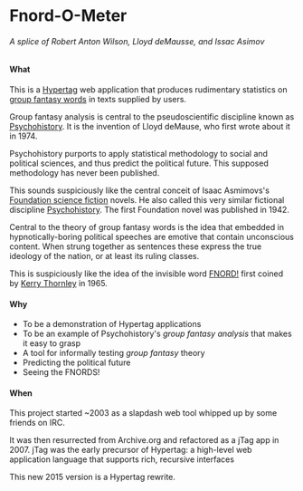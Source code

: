 # Fnord-O-Meter 
###### A splice of Robert Anton Wilson, Lloyd deMausse, and Issac Asimov

#### What

This is a [Hypertag](http://hypertag.io) web application that produces rudimentary statistics on [group fantasy words](http://books.google.com/books?id=V8Sas74bBjwC&pg=PA134&lpg=PA134&dq=%22group-fantasy+analysis%22&source=bl&ots=M5eM12T_E0&sig=CZRnfzxmtT9sahP67ZJCXGExPYo&hl=en&sa=X&ei=iZ45VNDMLoWfyQSpioDwBg&ved=0CDUQ6AEwBA#v=onepage&q=%22group-fantasy%20analysis%22&f=false) in texts supplied by users.

Group fantasy analysis is central to the pseudoscientific discipline known as [Psychohistory](https://en.wikipedia.org/wiki/Lloyd_deMause).  It is the invention of Lloyd deMause, who first wrote about it in 1974.  

Psychohistory purports to apply statistical methodology to social and political sciences, and thus predict the political future. This supposed methodology has never been published. 

This sounds suspiciously like the central conceit of Isaac Asmimovs's [Foundation science fiction](https://en.wikipedia.org/wiki/Foundation_series) novels.  He also called this very similar fictional discipline [Psychohistory](https://en.wikipedia.org/wiki/Psychohistory_%28fictional%29).  The first Foundation novel was published in 1942.

Central to the theory of group fantasy words is the idea that embedded in hypnotically-boring political speeches are emotive that contain unconscious content. When strung together as sentences these express the true ideology of the nation, or at least its ruling classes. 

This is suspiciously like the idea of the invisible word [FNORD!](https://en.wikipedia.org/wiki/Fnord#Origins) first coined by [Kerry Thornley](https://en.wikipedia.org/wiki/Kerry_Wendell_Thornley) in 1965.

#### Why

* To be a demonstration of Hypertag applications
* To be an example of Psychohistory's _group fantasy analysis_ that makes it easy to grasp
* A tool for informally testing _group fantasy_ theory
* Predicting the political future
* Seeing the FNORDS!

#### When

This project started ~2003 as a slapdash web tool whipped up by some friends on IRC.  

It was then resurrected from Archive.org and refactored as a jTag app in 2007.  jTag was the early precursor of Hypertag: a high-level web application language that supports rich, recursive interfaces

This new 2015 version is a Hypertag rewrite.